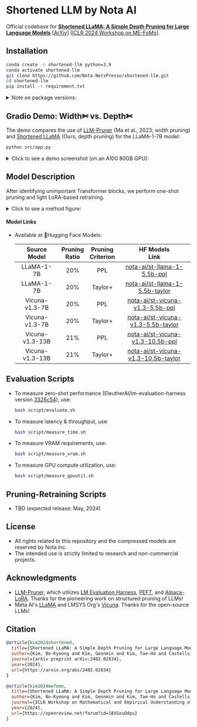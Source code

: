 # Shortened LLM by Nota AI
Official codebase for [**Shortened LLaMA: A Simple Depth Pruning for Large Language Models**](https://arxiv.org/abs/2402.02834) [[ArXiv](https://arxiv.org/abs/2402.02834)] [[ICLR 2024 Workshop on ME-FoMo](https://sites.google.com/view/me-fomo2024)].

## Installation
  ```bash
  conda create -n shortened-llm python=3.9
  conda activate shortened-llm
  git clone https://github.com/Nota-NetsPresso/shortened-llm.git
  cd shortened-llm
  pip install -r requirement.txt
  ```

<details>
<summary>
Note on package versions:
</summary>

- Part of the below repositories is included for evaluation:
  - `src/LLMPruner`: horseee/LLM-Pruner version [213ffa4](https://github.com/horseee/LLM-Pruner/tree/213ffa4d02f92f16d29219a97fd01a8622db1550)
  - `src/lm_eval`: EleutherAI/lm-evaluation-harness version [3326c54](https://github.com/EleutherAI/lm-evaluation-harness/tree/3326c547a733d598b4377e54be96e194861b964c)
- Torch version used in our experiments: `2.0.1` for RTX3090 & A100; `2.1.1` for H100. 

</details>

## Gradio Demo: Width✄ vs. Depth✄
The demo compares the use of [LLM-Pruner](https://arxiv.org/abs/2305.11627) (Ma et al., 2023; width pruning) and [Shortened LLaMA](https://arxiv.org/abs/2402.02834) (Ours; depth pruning) for the LLaMA-1-7B model:
  ```bash
  python src/app.py
  ```
<details>
<summary>
Click to see a demo screenshot (on an A100 80GB GPU):
</summary>
<img alt="demo" img src="https://netspresso-research-code-release.s3.us-east-2.amazonaws.com/compressed-llm/st-llama_demo_screenshot.png" width="100%">
</details>

## Model Description
After identifying unimportant Transformer blocks, we perform one-shot pruning and light LoRA-based retraining.
    <details>
    <summary>
    Click to see a method figure:
    </summary>
    <img alt="method" img src="https://netspresso-research-code-release.s3.us-east-2.amazonaws.com/compressed-llm/st-llama_method.png" width="100%">
    </details>

#### Model Links
- Available at 🤗Hugging Face Models:

  | Source<br>Model | Pruning<br>Ratio | Pruning<br>Criterion | HF Models<br>Link |
  |:---:|:---:|:---:|:---:|
  | LLaMA-1-7B | 20% | PPL | [nota-ai/st-llama-1-5.5b-ppl](https://huggingface.co/nota-ai/st-llama-1-5.5b-ppl) |
  | LLaMA-1-7B | 20% | Taylor+ | [nota-ai/st-llama-1-5.5b-taylor](https://huggingface.co/nota-ai/st-llama-1-5.5b-taylor) |
  | Vicuna-v1.3-7B | 20% | PPL | [nota-ai/st-vicuna-v1.3-5.5b-ppl](https://huggingface.co/nota-ai/st-vicuna-v1.3-5.5b-ppl) |
  | Vicuna-v1.3-7B | 20% | Taylor+ | [nota-ai/st-vicuna-v1.3-5.5b-taylor](https://huggingface.co/nota-ai/st-vicuna-v1.3-5.5b-taylor) |
  | Vicuna-v1.3-13B | 21% | PPL | [nota-ai/st-vicuna-v1.3-10.5b-ppl](https://huggingface.co/nota-ai/st-vicuna-v1.3-10.5b-ppl) |
  | Vicuna-v1.3-13B | 21% | Taylor+ | [nota-ai/st-vicuna-v1.3-10.5b-taylor](https://huggingface.co/nota-ai/st-vicuna-v1.3-10.5b-taylor) |


## Evaluation Scripts
- To measure zero-shot performance (EleutherAI/lm-evaluation-harness version [3326c54](https://github.com/EleutherAI/lm-evaluation-harness/tree/3326c547a733d598b4377e54be96e194861b964c)), use:
  ```bash
  bash script/evaluate.sh
  ```

- To measure latency & throughput, use:
  ```bash
  bash script/measure_time.sh
  ```

- To measure VRAM requirements, use:
  ```bash
  bash script/measure_vram.sh
  ```

- To measure GPU compute utilization, use:
  ```bash
  bash script/measure_gpuutil.sh
  ```
## Pruning-Retraining Scripts
- TBD (expected release: May, 2024)

## License
- All rights related to this repository and the compressed models are reserved by Nota Inc.
- The intended use is strictly limited to research and non-commercial projects.

## Acknowledgments
- [LLM-Pruner](https://github.com/horseee/LLM-Pruner), which utilizes [LM Evaluation Harness](https://github.com/EleutherAI/lm-evaluation-harness), [PEFT](https://github.com/huggingface/peft), and [Alpaca-LoRA](https://github.com/tloen/alpaca-lora). Thanks for the pioneering work on structured pruning of LLMs! 
- Meta AI's [LLaMA](https://github.com/facebookresearch/llama) and  LMSYS Org's [Vicuna](https://github.com/lm-sys/FastChat/blob/main/docs/vicuna_weights_version.md). Thanks for the open-source LLMs!

## Citation
```bibtex
@article{kim2024shortened,
  title={Shortened LLaMA: A Simple Depth Pruning for Large Language Models},
  author={Kim, Bo-Kyeong and Kim, Geonmin and Kim, Tae-Ho and Castells, Thibault and Choi, Shinkook and Shin, Junho and Song, Hyoung-Kyu},
  journal={arXiv preprint arXiv:2402.02834},      
  year={2024},
  url={https://arxiv.org/abs/2402.02834}
}
```
```bibtex
@article{kim2024mefomo,
  title={Shortened LLaMA: A Simple Depth Pruning for Large Language Models},
  author={Kim, Bo-Kyeong and Kim, Geonmin and Kim, Tae-Ho and Castells, Thibault and Choi, Shinkook and Shin, Junho and Song, Hyoung-Kyu},
  journal={ICLR Workshop on Mathematical and Empirical Understanding of Foundation Models (ME-FoMo)},
  year={2024},
  url={https://openreview.net/forum?id=18VGxuOdpu}
}
```
